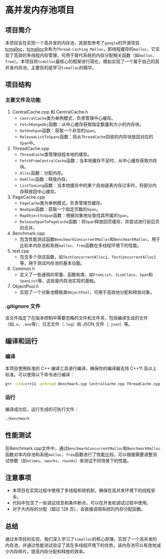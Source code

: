 



 

# 高并发内存池项目

## 项目简介

本项目旨在实现一个高并发的内存池，其原型参考了`google`的开源项目[tcmalloc](https://github.com/google/tcmalloc)，[tcmalloc](https://gitee.com/mirrors/tcmalloc)全称为`Thread-Caching Malloc`，即线程缓存的`malloc`，它实现了高效的多线程内存管理，可用于替代系统的内存分配相关函数（如`malloc`、`free`）。本项目将`tcmalloc`最核心的框架进行简化，模拟实现了一个属于自己的高并发内存池，主要目的是学习`tcmalloc`的精华。

## 项目结构

### 主要文件及功能

1. CentralCache.cpp 和 CentralCache.h
   - `CentralCache`类为单例模式，负责管理中心缓存。
   - `FetchRangeObj`函数：从中心缓存获取指定数量和大小的内存块。
   - `GetOneSpan`函数：获取一个非空的`Span`。
   - `ReleaseListToSpans`函数：将从`ThreadCache`回收的内存块放回对应的`Span`中。
2. ThreadCache.cpp
   - `ThreadCache`类管理线程本地的缓存。
   - `FetchFromCentralCache`函数：当本地缓存不足时，从中心缓存获取内存块。
   - `Alloc`函数：分配内存。
   - `DeAlloc`函数：释放内存。
   - `ListTooLong`函数：当本地缓存中的某个自由链表内存过多时，将部分内存释放回中心缓存。
3. PageCache.cpp
   - `PageCache`类为单例模式，负责管理页缓存。
   - `NewSpan`函数：获取一个指定页数的`Span`。
   - `MapObjectToSpan`函数：根据对象地址查找其所属的`Span`。
   - `ReleaseSpanToPageCache`函数：将`Span`释放回页缓存，并尝试进行前后页的合并。
4. Benchmark.cpp
   - 包含性能测试函数`BenchmarkConcurrentMalloc`和`BenchmarkMalloc`，用于比较本内存池和系统`malloc`、`free`函数在多线程环境下的性能。
5. test.cpp
   - 包含多个测试函数，如`TestConcurrentAlloc1`、`TestConcurrentAlloc2`等，用于测试内存池的基本功能。
6. Common.h
   - 定义了一些通用的常量、函数和类，如`FreeList`、`SizeClass`、`Span`和`SpanList`等，这些是内存池实现的基础。
7. ObjectPool.h
   - 实现了一个对象池模板类`ObjectPool`，可用于高效地分配和释放对象。

### .gitignore 文件

该文件指定了在版本控制中需要忽略的文件和文件夹，包括编译生成的文件（如`.o`、`.exe`等）、日志文件（`.log`）和 JSON 文件（`.json`）等。

## 编译和运行

### 编译

本项目使用标准的 C++ 编译工具进行编译，确保你的编译器支持 C++11 及以上标准。可以使用以下命令进行编译：

```sh
g++ -std=c++11 -pthread Benchmark.cpp CentralCache.cpp ThreadCache.cpp PageCache.cpp -o benchmark
```

### 运行

编译成功后，运行生成的可执行文件：

```sh
./benchmark
```

## 性能测试

在Benchmark.cpp文件中，通过`BenchmarkConcurrentMalloc`和`BenchmarkMalloc`函数对本内存池和系统`malloc`、`free`函数进行了性能比较。可以根据需要调整测试参数（如`ntimes`、`nworks`、`rounds`）来测试不同场景下的性能。

## 注意事项

- 本项目在实现过程中使用了多线程和锁机制，确保在高并发环境下的线程安全。
- 代码中包含了一些调试信息和条件断点，可以在开发和调试过程中使用。
- 对于大内存的分配（超过 128 页），会直接调用系统的内存分配函数。

## 总结

通过本项目的实现，我们深入学习了`tcmalloc`的核心原理，实现了一个高并发的内存池，并通过性能测试验证了其在多线程环境下的优势。该内存池可以有效地减少内存碎片，提高内存分配和释放的效率。
